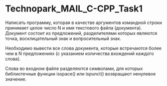 # Technopark_MAIL_C-CPP_Task1

Написать программу, которая в качестве аргументов
командной строки принимает целое число N и имя
текстового файла (документа). Документ состоит из предложений,
разделителями которых являются точка, восклицательный знак и 
вопросительный знак.

Необходимо вывести все слова документа, которые 
встречаются более чем в N предложениях (с указанием количества
вхождений каждого слова).

Слова во входном файле разделяются символами, для которых
библиотечные функции isspace() или ispunct() возвращают
ненулевое значение.
